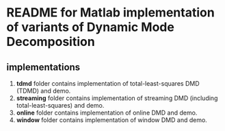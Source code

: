 # README for Matlab implementation of variants of Dynamic Mode Decomposition

## implementations
1. **tdmd** folder contains implementation of total-least-squares DMD (TDMD) and demo.  
2. **streaming** folder contains implementation of streaming DMD (including total-least-squares) and demo.  
3. **online** folder contains implementation of online DMD and demo.  
4. **window** folder contains implementation of window DMD and demo.  